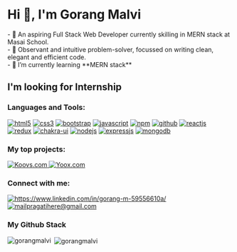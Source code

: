 <h1 align="left">Hi 👋, I'm Gorang Malvi</h1>
- 🔭 An aspiring Full Stack Web Developer currently skilling in MERN stack at Masai School.<br/>
- 🧐 Observant and intuitive problem-solver, focussed on writing clean, elegant and efficient code.<br/>
- 🌱 I’m currently learning **MERN stack**

<h2 align="left">I'm looking for Internship </h2>

<h3 align="left">Languages and Tools:</h3>

<p dir="auto">
   <a target="_blank" rel="noopener noreferrer nofollow" href="https://camo.githubusercontent.com/10c7a8fa2cf317cc7c4af6f13efac086a9f0ea010f0dfc746c94e5cde310b339/68747470733a2f2f696d672e736869656c64732e696f2f62616467652f48544d4c352d4533344632363f7374796c653d666f722d7468652d6261646765266c6f676f3d68746d6c35266c6f676f436f6c6f723d7768697465"><img src="https://camo.githubusercontent.com/10c7a8fa2cf317cc7c4af6f13efac086a9f0ea010f0dfc746c94e5cde310b339/68747470733a2f2f696d672e736869656c64732e696f2f62616467652f48544d4c352d4533344632363f7374796c653d666f722d7468652d6261646765266c6f676f3d68746d6c35266c6f676f436f6c6f723d7768697465" alt="html5" data-canonical-src="https://img.shields.io/badge/HTML5-E34F26?style=for-the-badge&amp;logo=html5&amp;logoColor=white" style="max-width: 100%;"></a>
<a target="_blank" rel="noopener noreferrer nofollow" href="https://camo.githubusercontent.com/001d4637c08910acf414f12a1682879a1f99867f6f9a3550f0541e7d03dd34a2/68747470733a2f2f696d672e736869656c64732e696f2f62616467652f435353332d3135373242363f7374796c653d666f722d7468652d6261646765266c6f676f3d63737333266c6f676f436f6c6f723d7768697465"><img src="https://camo.githubusercontent.com/001d4637c08910acf414f12a1682879a1f99867f6f9a3550f0541e7d03dd34a2/68747470733a2f2f696d672e736869656c64732e696f2f62616467652f435353332d3135373242363f7374796c653d666f722d7468652d6261646765266c6f676f3d63737333266c6f676f436f6c6f723d7768697465" alt="css3" data-canonical-src="https://img.shields.io/badge/CSS3-1572B6?style=for-the-badge&amp;logo=css3&amp;logoColor=white" style="max-width: 100%;"></a>
<a target="_blank" rel="noopener noreferrer nofollow" href="https://camo.githubusercontent.com/62745448889dc8b9066cfc3f8921fed1fe05bcf5f36fb138233e23a841aad683/68747470733a2f2f696d672e736869656c64732e696f2f62616467652f426f6f7473747261702d3536316139343f7374796c653d666f722d7468652d6261646765266c6f676f3d626f6f747374726170266c6f676f436f6c6f723d7768697465"><img src="https://camo.githubusercontent.com/62745448889dc8b9066cfc3f8921fed1fe05bcf5f36fb138233e23a841aad683/68747470733a2f2f696d672e736869656c64732e696f2f62616467652f426f6f7473747261702d3536316139343f7374796c653d666f722d7468652d6261646765266c6f676f3d626f6f747374726170266c6f676f436f6c6f723d7768697465" alt="bootstrap" data-canonical-src="https://img.shields.io/badge/Bootstrap-561a94?style=for-the-badge&amp;logo=bootstrap&amp;logoColor=white" style="max-width: 100%;"></a>
<a target="_blank" rel="noopener noreferrer nofollow" href="https://camo.githubusercontent.com/2633578be48008ead1684793b09a2583b1d846cb81923d8b00c7e389253a3de8/68747470733a2f2f696d672e736869656c64732e696f2f62616467652f4a6176615363726970742d3334333133323f7374796c653d666f722d7468652d6261646765266c6f676f3d6a617661736372697074266c6f676f436f6c6f723d463744463145"><img src="https://camo.githubusercontent.com/2633578be48008ead1684793b09a2583b1d846cb81923d8b00c7e389253a3de8/68747470733a2f2f696d672e736869656c64732e696f2f62616467652f4a6176615363726970742d3334333133323f7374796c653d666f722d7468652d6261646765266c6f676f3d6a617661736372697074266c6f676f436f6c6f723d463744463145" alt="javascript" data-canonical-src="https://img.shields.io/badge/JavaScript-343132?style=for-the-badge&amp;logo=javascript&amp;logoColor=F7DF1E" style="max-width: 100%;"></a>
<a target="_blank" rel="noopener noreferrer nofollow" href="https://camo.githubusercontent.com/ad1b4c12b4cf3dfb6109867de1ffe6bcf189502a81fe8e3bf34ef43bdfa19f60/68747470733a2f2f696d672e736869656c64732e696f2f62616467652f6e706d2d6363303030313f7374796c653d666f722d7468652d6261646765266c6f676f3d6e706d266c6f676f436f6c6f723d7768697465"><img src="https://camo.githubusercontent.com/ad1b4c12b4cf3dfb6109867de1ffe6bcf189502a81fe8e3bf34ef43bdfa19f60/68747470733a2f2f696d672e736869656c64732e696f2f62616467652f6e706d2d6363303030313f7374796c653d666f722d7468652d6261646765266c6f676f3d6e706d266c6f676f436f6c6f723d7768697465" alt="npm" data-canonical-src="https://img.shields.io/badge/npm-cc0001?style=for-the-badge&amp;logo=npm&amp;logoColor=white" style="max-width: 100%;"></a>
<a target="_blank" rel="noopener noreferrer nofollow" href="https://camo.githubusercontent.com/271f2c8cf5fc370c03b093699953b5bdeac4f3c333bbe79275ae5c4b3560f6ac/68747470733a2f2f696d672e736869656c64732e696f2f62616467652f4769744875622d3061323433333f7374796c653d666f722d7468652d6261646765266c6f676f3d676974687562266c6f676f436f6c6f723d7768697465"><img src="https://camo.githubusercontent.com/271f2c8cf5fc370c03b093699953b5bdeac4f3c333bbe79275ae5c4b3560f6ac/68747470733a2f2f696d672e736869656c64732e696f2f62616467652f4769744875622d3061323433333f7374796c653d666f722d7468652d6261646765266c6f676f3d676974687562266c6f676f436f6c6f723d7768697465" alt="github" data-canonical-src="https://img.shields.io/badge/GitHub-0a2433?style=for-the-badge&amp;logo=github&amp;logoColor=white" style="max-width: 100%;"></a>
<a target="_blank" rel="noopener noreferrer nofollow" href="https://camo.githubusercontent.com/4fabb9b5d6091d6b2431fec8824bd6123786f19c2fb0b9a5edf372c0d6cd33ed/68747470733a2f2f696d672e736869656c64732e696f2f62616467652f52656163742d3238326333343f7374796c653d666f722d7468652d6261646765266c6f676f3d7265616374266c6f676f436f6c6f723d363144414642"><img src="https://camo.githubusercontent.com/4fabb9b5d6091d6b2431fec8824bd6123786f19c2fb0b9a5edf372c0d6cd33ed/68747470733a2f2f696d672e736869656c64732e696f2f62616467652f52656163742d3238326333343f7374796c653d666f722d7468652d6261646765266c6f676f3d7265616374266c6f676f436f6c6f723d363144414642" alt="reactjs" data-canonical-src="https://img.shields.io/badge/React-282c34?style=for-the-badge&amp;logo=react&amp;logoColor=61DAFB" style="max-width: 100%;"></a>
<a target="_blank" rel="noopener noreferrer nofollow" href="https://camo.githubusercontent.com/968bf3b82b8c10786ea2a9df7587bdf42e0a42cfd786cf47859827d5d54100d4/68747470733a2f2f696d672e736869656c64732e696f2f62616467652f52656475782d3765346363383f7374796c653d666f722d7468652d6261646765266c6f676f3d7265647578266c6f676f436f6c6f723d7768697465"><img src="https://camo.githubusercontent.com/968bf3b82b8c10786ea2a9df7587bdf42e0a42cfd786cf47859827d5d54100d4/68747470733a2f2f696d672e736869656c64732e696f2f62616467652f52656475782d3765346363383f7374796c653d666f722d7468652d6261646765266c6f676f3d7265647578266c6f676f436f6c6f723d7768697465" alt="redux" data-canonical-src="https://img.shields.io/badge/Redux-7e4cc8?style=for-the-badge&amp;logo=redux&amp;logoColor=white" style="max-width: 100%;"></a>
<a target="_blank" rel="noopener noreferrer nofollow" href="https://camo.githubusercontent.com/2b9666790c30365a4e20cfd4c162d8d09b2e03807f6c20d3e967e456ed735eaf/68747470733a2f2f696d672e736869656c64732e696f2f62616467652f4368616b726125323055492d3237626462313f7374796c653d666f722d7468652d6261646765266c6f676f3d6368616b72617569266c6f676f436f6c6f723d7768697465"><img src="https://camo.githubusercontent.com/2b9666790c30365a4e20cfd4c162d8d09b2e03807f6c20d3e967e456ed735eaf/68747470733a2f2f696d672e736869656c64732e696f2f62616467652f4368616b726125323055492d3237626462313f7374796c653d666f722d7468652d6261646765266c6f676f3d6368616b72617569266c6f676f436f6c6f723d7768697465" alt="chakra-ui" data-canonical-src="https://img.shields.io/badge/Chakra%20UI-27bdb1?style=for-the-badge&amp;logo=chakraui&amp;logoColor=white" style="max-width: 100%;"></a>
<a target="_blank" rel="noopener noreferrer nofollow" href="https://camo.githubusercontent.com/933dfac80f1f151ba2f9581b0dec21773234aa627e6d705c8e285677504a243e/68747470733a2f2f696d672e736869656c64732e696f2f62616467652f4e6f64652e6a732d3730613736303f7374796c653d666f722d7468652d6261646765266c6f676f3d6e6f6465646f746a73266c6f676f436f6c6f723d7768697465"><img src="https://camo.githubusercontent.com/933dfac80f1f151ba2f9581b0dec21773234aa627e6d705c8e285677504a243e/68747470733a2f2f696d672e736869656c64732e696f2f62616467652f4e6f64652e6a732d3730613736303f7374796c653d666f722d7468652d6261646765266c6f676f3d6e6f6465646f746a73266c6f676f436f6c6f723d7768697465" alt="nodejs" data-canonical-src="https://img.shields.io/badge/Node.js-70a760?style=for-the-badge&amp;logo=nodedotjs&amp;logoColor=white" style="max-width: 100%;"></a>
<a target="_blank" rel="noopener noreferrer nofollow" href="https://camo.githubusercontent.com/9789aea7953b74289df6760a71e717321e750032579075e89744c592f46461aa/68747470733a2f2f696d672e736869656c64732e696f2f62616467652f457870726573732e6a732d3030303030303f7374796c653d666f722d7468652d6261646765266c6f676f3d65787072657373266c6f676f436f6c6f723d7768697465"><img src="https://camo.githubusercontent.com/9789aea7953b74289df6760a71e717321e750032579075e89744c592f46461aa/68747470733a2f2f696d672e736869656c64732e696f2f62616467652f457870726573732e6a732d3030303030303f7374796c653d666f722d7468652d6261646765266c6f676f3d65787072657373266c6f676f436f6c6f723d7768697465" alt="expressjs" data-canonical-src="https://img.shields.io/badge/Express.js-000000?style=for-the-badge&amp;logo=express&amp;logoColor=white" style="max-width: 100%;"></a>
<a target="_blank" rel="noopener noreferrer nofollow" href="https://camo.githubusercontent.com/bd0869793e9fc402263b6b428bfb89816e95ddf7ac8f5fcacc0dbf6e5992bf01/68747470733a2f2f696d672e736869656c64732e696f2f62616467652f4d6f6e676f44422d3134616135333f7374796c653d666f722d7468652d6261646765266c6f676f3d6d6f6e676f6462266c6f676f436f6c6f723d7768697465"><img src="https://camo.githubusercontent.com/bd0869793e9fc402263b6b428bfb89816e95ddf7ac8f5fcacc0dbf6e5992bf01/68747470733a2f2f696d672e736869656c64732e696f2f62616467652f4d6f6e676f44422d3134616135333f7374796c653d666f722d7468652d6261646765266c6f676f3d6d6f6e676f6462266c6f676f436f6c6f723d7768697465" alt="mongodb" data-canonical-src="https://img.shields.io/badge/MongoDB-14aa53?style=for-the-badge&amp;logo=mongodb&amp;logoColor=white" style="max-width: 100%;"></a>
 
</p>
<h3 align="left">My top projects:</h3>


<a href="https://66bef7422e7977c73be44e58--koovs-unit-2project.netlify.app/" rel="nofollow">
      <img src="https://camo.githubusercontent.com/541f898cbb1b36512a65d792ef90a761387507a02c67c08bcbef6097d68ab879/68747470733a2f2f696d672e736869656c64732e696f2f7374617469632f76313f7374796c653d666f722d7468652d6261646765266d6573736167653d4b6f6f76732e636f6d20436c6f6e6526636f6c6f723d633433333639266c6162656c3d" alt="Koovs.com" data-canonical-src="https://img.shields.io/static/v1?style=for-the-badge&amp;message=Koovs.com Clone&amp;color=c43369&amp;label=" style="max-width: 100%;">
    </a>
    <a href="https://yoox-clone-project.netlify.app" rel="nofollow">
        <img src="https://camo.githubusercontent.com/49c73a702884487463d74f6bea65db6864b6dd4fc7e9c1b30d7c927311db6508/68747470733a2f2f696d672e736869656c64732e696f2f7374617469632f76313f7374796c653d666f722d7468652d6261646765266d6573736167653d596f6f782e636f6d20436c6f6e6526636f6c6f723d656434633334266c6162656c3d" alt="Yoox.com" data-canonical-src="https://img.shields.io/static/v1?style=for-the-badge&amp;message=Yoox.com Clone&amp;color=ed4c34&amp;label=" style="max-width: 100%;">
    </a>

<h3 align="left">Connect with me:</h3>
<p align="left" dir="auto">
    
   
<a href="https://www.linkedin.com/in/gorang-m-59556610a/" rel="nofollow">
        <img align="center" src="https://camo.githubusercontent.com/de5d9a43e7c8806add9da08e1ef6c660f3d41c79d9a3f0197f31238fe76259cb/68747470733a2f2f696d672e736869656c64732e696f2f62616467652f4c696e6b6564496e2d3331376361623f7374796c653d666f722d7468652d6261646765266c6f676f3d6c696e6b6564696e266c6f676f436f6c6f723d7768697465" alt="https://www.linkedin.com/in/gorang-m-59556610a/" data-canonical-src="https://img.shields.io/badge/LinkedIn-317cab?style=for-the-badge&amp;logo=linkedin&amp;logoColor=white" style="max-width: 100%;">
    </a>
<!-- <a title="Gorangmalvi34@gmail.com" href="mailto:Gorangmalvi34@gmail.com">
        <img align="center" src="https://camo.githubusercontent.com/7a9e21452a20344856eb016e848abcce168259e458a16fe240ecdb0b1c1b65e3/68747470733a2f2f696d672e736869656c64732e696f2f62616467652f476d61696c2d6362333132373f7374796c653d666f722d7468652d6261646765266c6f676f3d676d61696c266c6f676f436f6c6f723d7768697465" alt="Gorangmalvi34@gmail.com" data-canonical-src="https://img.shields.io/badge/Gmail-cb3127?style=for-the-badge&amp;logo=gmail&amp;logoColor=white" style="max-width: 100%;">
    </a> -->
    <a title="Gorangmalvi34@gmail.com" href="mailto:Gorangmalvi34@gmail.com">
        <img align="center" src="https://camo.githubusercontent.com/7a9e21452a20344856eb016e848abcce168259e458a16fe240ecdb0b1c1b65e3/68747470733a2f2f696d672e736869656c64732e696f2f62616467652f476d61696c2d6362333132373f7374796c653d666f722d7468652d6261646765266c6f676f3d676d61696c266c6f676f436f6c6f723d7768697465" alt="mailpragatihere@gmail.com" data-canonical-src="https://img.shields.io/badge/Gmail-cb3127?style=for-the-badge&amp;logo=gmail&amp;logoColor=white" style="max-width: 100%;">
    </a>

</p>

<h3 align="left">My Github Stack</h3>

<p><img align="left" src="https://github-readme-stats.vercel.app/api/top-langs?username=gorangmalvi&show_icons=true&locale=en&layout=compact" alt="gorangmalvi" /></p>

<p>&nbsp;<img align="center" src="https://github-readme-stats.vercel.app/api?username=gorangmalvi&show_icons=true&locale=en" alt="gorangmalvi" /></p>
